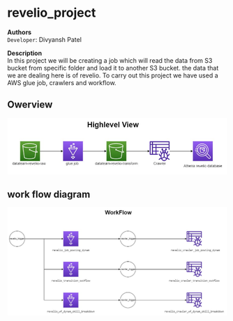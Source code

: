 # revelio_project 
**Authors**\
`Developer`: Divyansh Patel

**Description**\
In this project we will be creating a job which will read the data from S3 bucket from specific folder and load it to another S3 bucket. the data that we are dealing here is of revelio. To carry out this project we have used a AWS glue job, crawlers and workflow.

## Owerview
![overview](project/doc/highlevel.jpg)
## work flow diagram
![overview](project/doc/workFlow.jpg)

